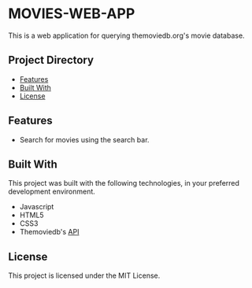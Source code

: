 # MOVIES-WEB-APP

This is a web application for querying themoviedb.org's movie database.

## Project Directory
- [Features](#features)
- [Built With](#built-with)
- [License](#license)

## Features
- Search for movies using the search bar.

## Built With
This project was built with the following technologies, in your preferred development environment.
- Javascript
- HTML5
- CSS3
- Themoviedb's [API](https://developers.themoviedb.org/3/getting-started/introduction)

## License
This project is licensed under the MIT License.
